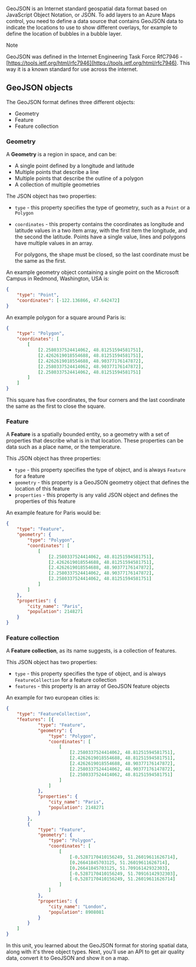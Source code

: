 GeoJSON is an Internet standard geospatial data format based on JavaScript Object Notation, or JSON. To add layers to an Azure Maps control, you need to define a data source that contains GeoJSON data to indicate the locations to use to show different overlays, for example to define the location of bubbles in a bubble layer.

> [!NOTE]
> GeoJSON was defined in the Internet Engineering Task Force RfC7946 - [https://tools.ietf.org/html/rfc7946](https://tools.ietf.org/html/rfc7946). This way it is a known standard for use across the internet.

## GeoJSON objects

The GeoJSON format defines three different objects:

* Geometry
* Feature
* Feature collection

### Geometry

A **Geometry** is a region in space, and can be:

* A single point defined by a longitude and latitude
* Multiple points that describe a line
* Multiple points that describe the outline of a polygon
* A collection of multiple geometries

The JSON object has two properties:

* `type` - this property specifies the type of geometry, such as a `Point` or a `Polygon`
* `coordinates` - this property contains the coordinates as longitude and latitude values in a two item array, with the first item the longitude, and the second the latitude. Points have a single value, lines and polygons have multiple values in an array.

    For polygons, the shape must be closed, so the last coordinate must be the same as the first.

An example geometry object containing a single point on the Microsoft Campus in Redmond, Washington, USA is:

```json
{
    "type": "Point",
    "coordinates": [-122.136866, 47.642472]
}
```

An example polygon for a square around Paris is:

```json
{
    "type": "Polygon",
    "coordinates": [
        [
            [2.2580337524414062, 48.81251594581751],
            [2.4262619018554688, 48.81251594581751],
            [2.4262619018554688, 48.90377176147872],
            [2.2580337524414062, 48.90377176147872],
            [2.2580337524414062, 48.81251594581751]
        ]
    ]
}
```

This square has five coordinates, the four corners and the last coordinate the same as the first to close the square.

### Feature

A **Feature** is a spatially bounded entity, so a geometry with a set of properties that describe what is in that location. These properties can be data such as a place name, or the temperature.

This JSON object has three properties:

* `type` - this property specifies the type of object, and is always `Feature` for a feature
* `geometry` - this property is a GeoJSON geometry object that defines the location of this feature
* `properties` - this property is any valid JSON object and defines the properties of this feature

An example feature for Paris would be:

```json
{
    "type": "Feature",
    "geometry": {
        "type": "Polygon",
        "coordinates": [
            [
                [2.2580337524414062, 48.81251594581751],
                [2.4262619018554688, 48.81251594581751],
                [2.4262619018554688, 48.90377176147872],
                [2.2580337524414062, 48.90377176147872],
                [2.2580337524414062, 48.81251594581751]
            ]
        ]
    },
    "properties": {
        "city_name": "Paris",
        "population": 2148271
    }
}
```

### Feature collection

A **Feature collection**, as its name suggests, is a collection of features.

This JSON object has two properties:

* `type` - this property specifies the type of object, and is always `FeatureCollection` for a feature collection
* `features` - this property is an array of GeoJSON feature objects

An example for two european cities is:

```json
{
    "type": "FeatureCollection",
    "features": [{
            "type": "Feature",
            "geometry": {
                "type": "Polygon",
                "coordinates": [
                    [
                        [2.2580337524414062, 48.81251594581751],
                        [2.4262619018554688, 48.81251594581751],
                        [2.4262619018554688, 48.90377176147872],
                        [2.2580337524414062, 48.90377176147872],
                        [2.2580337524414062, 48.81251594581751]
                    ]
                ]
            },
            "properties": {
                "city_name": "Paris",
                "population": 2148271
            }
        },
        {
            "type": "Feature",
            "geometry": {
                "type": "Polygon",
                "coordinates": [
                    [
                        [-0.5287170410156249, 51.26019611626714],
                        [0.26641845703125, 51.26019611626714],
                        [0.26641845703125, 51.70916142932303],
                        [-0.5287170410156249, 51.70916142932303],
                        [-0.5287170410156249, 51.26019611626714]
                    ]
                ]
            },
            "properties": {
                "city_name": "London",
                "population": 8908081
            }
        }
    ]
}
```

In this unit, you learned about the GeoJSON format for storing spatial data, along with it's three object types. Next, you'll use an API to get air quality data, convert it to GeoJSON and show it on a map.
